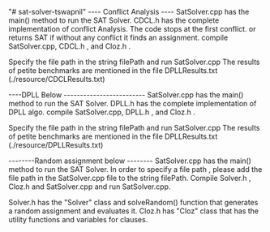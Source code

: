 "# sat-solver-tswapnil" 
---- Conflict Analysis ----
SatSolver.cpp has the main() method to run the SAT Solver. 
CDCL.h has the complete implementation of conflict Analysis.
The code stops at the first conflict. or returns SAT if without any conflict it finds an assignment. 
compile SatSolver.cpp, CDCL.h , and Cloz.h .

Specify the file path in the string filePath and run SatSolver.cpp
The results of petite benchmarks are mentioned in the file DPLLResults.txt (./resource/CDCLResults.txt)


----DPLL Below -------------------------
SatSolver.cpp has the main() method to run the SAT Solver. 
DPLL.h has the complete implementation of DPLL algo. 
compile SatSolver.cpp, DPLL.h , and Cloz.h .

Specify the file path in the string filePath and run SatSolver.cpp
The results of petite benchmarks are mentioned in the file DPLLResults.txt (./resource/DPLLResults.txt)


--------Random assignment below --------
SatSolver.cpp has the main() method to run the SAT Solver. 
In order to specify a file path , please add the file path in the SatSolver.cpp file to the string filePath. 
Compile Solver.h , Cloz.h and SatSolver.cpp and run SatSolver.cpp.

Solver.h has the "Solver" class and solveRandom() function that generates a random assignment and evaluates it. 
Cloz.h has "Cloz" class that has the utility functions and variables for clauses.   
